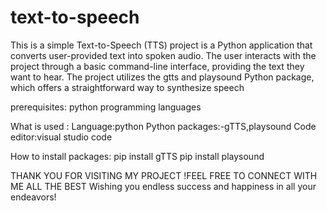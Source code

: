 # text-to-speech

This is a simple Text-to-Speech (TTS) project is a Python application that converts user-provided text into spoken audio. The user interacts with the project through a basic command-line interface, providing the text they want to hear. The project utilizes the gtts and playsound Python package, which offers a straightforward way to synthesize speech

prerequisites:
python programming languages

What is used :
Language:python
Python packages:-gTTS,playsound
Code editor:visual studio code

How to install packages:
pip install gTTS
pip install playsound

THANK YOU FOR VISITING MY PROJECT !FEEL FREE TO CONNECT WITH ME 
ALL THE BEST 
Wishing you endless success and happiness in all your endeavors!
